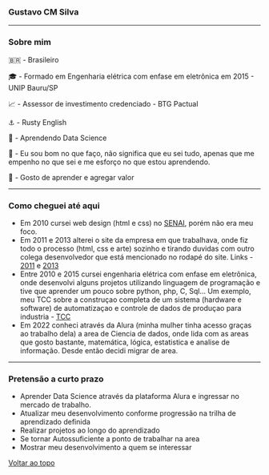 ### Gustavo CM Silva
<hr>

### Sobre mim

:brazil: - Brasileiro

:mortar_board: - Formado em Engenharia elétrica com enfase em eletrônica em 2015 - UNIP Bauru/SP

:chart_with_upwards_trend: - Assessor de investimento credenciado - BTG Pactual

:anchor: - Rusty English

:construction: - Aprendendo Data Science

:pushpin: - Eu sou bom no que faço, não significa que eu sei tudo, apenas que me empenho no que sei e me esforço no que estou aprendendo.

:pill: - Gosto de aprender e agregar valor

<hr>

### Como cheguei até aqui

- Em 2010 cursei web design (html e css) no [SENAI](https://bauru.sp.senai.br), porém não era meu foco.
- Em 2011 e 2013 alterei o site da empresa em que trabalhava, onde fiz todo o processo (html, css e arte) sozinho e tirando duvidas com outro colega desenvolvedor que está mencionado no rodapé do site. Links - [2011](https://web.archive.org/web/20110630175222/http://lpmoretti.com.br:80/) e [2013](https://web.archive.org/web/20130523032126/http://lpmoretti.com.br/)
- Entre 2010 e 2015 cursei engenharia elétrica com enfase em eletrônica, onde desenvolvi alguns projetos utilizando linguagem de programação e tive que aprender um pouco sobre python, php, C, Sql... Um exemplo, meu TCC sobre a construçao completa de um sistema (hardware e software) de automatizaçao e controle de dados de produçao para industria - [TCC](https://1drv.ms/b/s!ArNCYXi9wv7xvgZDbBVjPlCXzWAN?e=cdtRqP)
- Em 2022 conheci através da Alura (minha mulher tinha acesso graças ao trabalho dela) a area de Ciencia de dados, onde lida com as areas que gosto bastante, matemática, lógica, estatistica e analise de informação. Desde então decidi migrar de area.

<hr>

### Pretensão a curto prazo
- Aprender Data Science através da plataforma Alura e ingressar no mercado de trabalho.
- Atualizar meu desenvolvimento conforme progressão na trilha de aprendizado definida
- Realizar projetos ao longo do aprendizado
- Se tornar Autossuficiente a ponto de trabalhar na area
- Mostrar meu desenvolvimento a quem se interessar

[Voltar ao topo](#gustavo-cm-silva)

<!---
GustavoCMSilva/GustavoCMSilva is a ✨ special ✨ repository because its `README.md` (this file) appears on your GitHub profile.
You can click the Preview link to take a look at your changes.
--->
